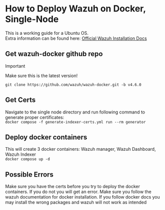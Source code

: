 # How to Deploy Wazuh on Docker, Single-Node

This is a working guide for a Ubuntu OS.  
Extra information can be found here: [Official Wazuh Installation Docs](https://documentation.wazuh.com/current/deployment-options/docker/wazuh-container.html)

## Get wazuh-docker github repo
> [!IMPORTANT]
> Make sure this is the latest version!

`git clone https://github.com/wazuh/wazuh-docker.git -b v4.6.0`

## Get Certs
Navigate to the single node directory and run following command to generate proper certificates:  
`docker compose -f generate-indexer-certs.yml run --rm generator`

## Deploy docker containers
This will create 3 docker containers: Wazuh manager, Wazuh Dashboard, Wazuh Indexer  
`docker compose up -d`

## Possible Errors

Make sure you have the certs before you try to deploy the docker containers. If you do not you will get an error. Make sure you follow the wazuh documentation for docker installation. If you follow docker docs you may install the wrong packages and wazuh will not work as intended
